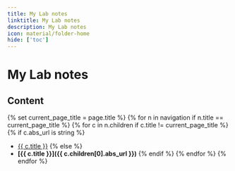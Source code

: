 ```yaml
---
title: My Lab notes
linktitle: My Lab notes
description: My Lab notes
icon: material/folder-home
hide: ['toc']
---
```


# My Lab notes

## Content

{% set current_page_title = page.title %}
{% for n in navigation if n.title == current_page_title %}
{% for c in n.children if c.title != current_page_title %}
{% if c.abs_url is string %}
- [{{ c.title }}]({{c.abs_url}})
{% else %}
- **[{{ c.title }}]({{ c.children[0].abs_url }})**
{% endif %}
{% endfor %}
{% endfor %}
